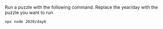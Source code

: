 Run a puzzle with the following command. Replace the year/day with the puzzle you want to run

```
npx node 2020/day6
```